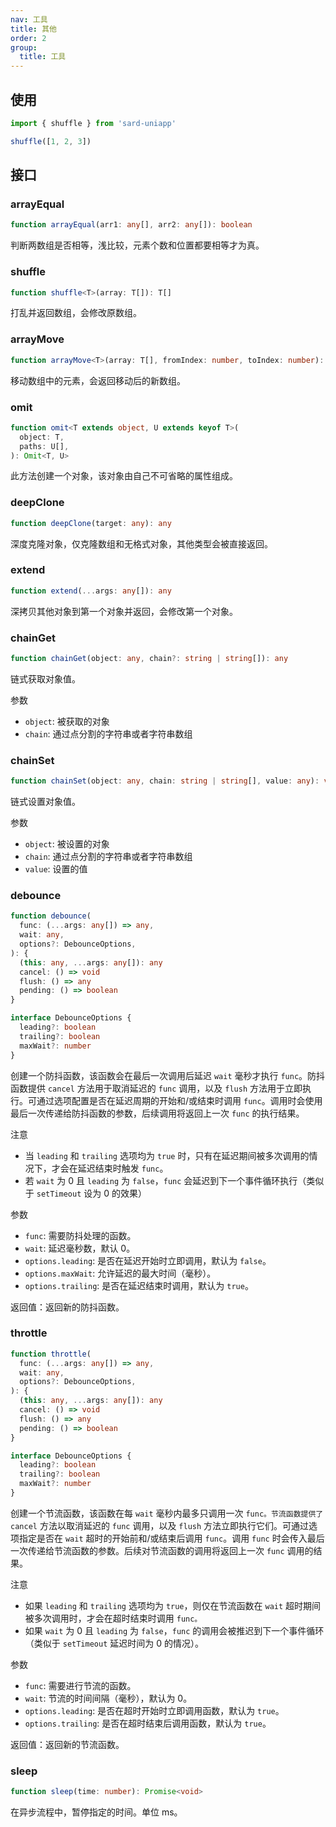```yaml
---
nav: 工具
title: 其他
order: 2
group:
  title: 工具
---
```


## 使用

```ts
import { shuffle } from 'sard-uniapp'

shuffle([1, 2, 3])
```

## 接口

### arrayEqual

```ts
function arrayEqual(arr1: any[], arr2: any[]): boolean
```

判断两数组是否相等，浅比较，元素个数和位置都要相等才为真。

### shuffle

```ts
function shuffle<T>(array: T[]): T[]
```

打乱并返回数组，会修改原数组。

### arrayMove

```ts
function arrayMove<T>(array: T[], fromIndex: number, toIndex: number): T[]
```

移动数组中的元素，会返回移动后的新数组。

### omit

```ts
function omit<T extends object, U extends keyof T>(
  object: T,
  paths: U[],
): Omit<T, U>
```

此方法创建一个对象，该对象由自己不可省略的属性组成。

### deepClone

```ts
function deepClone(target: any): any
```

深度克隆对象，仅克隆数组和无格式对象，其他类型会被直接返回。

### extend

```ts
function extend(...args: any[]): any
```

深拷贝其他对象到第一个对象并返回，会修改第一个对象。

### chainGet

```ts
function chainGet(object: any, chain?: string | string[]): any
```

链式获取对象值。

参数

- `object`: 被获取的对象
- `chain`: 通过点分割的字符串或者字符串数组

### chainSet

```ts
function chainSet(object: any, chain: string | string[], value: any): void
```

链式设置对象值。

参数

- `object`: 被设置的对象
- `chain`: 通过点分割的字符串或者字符串数组
- `value`: 设置的值

### debounce

```ts
function debounce(
  func: (...args: any[]) => any,
  wait: any,
  options?: DebounceOptions,
): {
  (this: any, ...args: any[]): any
  cancel: () => void
  flush: () => any
  pending: () => boolean
}

interface DebounceOptions {
  leading?: boolean
  trailing?: boolean
  maxWait?: number
}
```

创建一个防抖函数，该函数会在最后一次调用后延迟 `wait` 毫秒才执行 `func`。防抖函数提供 `cancel` 方法用于取消延迟的 `func` 调用，以及 `flush` 方法用于立即执行。可通过选项配置是否在延迟周期的开始和/或结束时调用 `func`。调用时会使用最后一次传递给防抖函数的参数，后续调用将返回上一次 `func` 的执行结果。

注意

- 当 `leading` 和 `trailing` 选项均为 `true` 时，只有在延迟期间被多次调用的情况下，才会在延迟结束时触发 `func`。
- 若 `wait` 为 0 且 `leading` 为 `false`，`func` 会延迟到下一个事件循环执行（类似于 `setTimeout` 设为 0 的效果）

参数

- `func`: 需要防抖处理的函数。
- `wait`: 延迟毫秒数，默认 0。
- `options.leading`: 是否在延迟开始时立即调用，默认为 `false`。
- `options.maxWait`: 允许延迟的最大时间（毫秒）。
- `options.trailing`: 是否在延迟结束时调用，默认为 `true`。

返回值：返回新的防抖函数。

### throttle

```ts
function throttle(
  func: (...args: any[]) => any,
  wait: any,
  options?: DebounceOptions,
): {
  (this: any, ...args: any[]): any
  cancel: () => void
  flush: () => any
  pending: () => boolean
}

interface DebounceOptions {
  leading?: boolean
  trailing?: boolean
  maxWait?: number
}
```

创建一个节流函数，该函数在每 `wait` 毫秒内最多只调用一次 `func。节流函数提供了` `cancel` 方法以取消延迟的 `func` 调用，以及 `flush` 方法立即执行它们。可通过选项指定是否在 `wait` 超时的开始前和/或结束后调用 `func`。调用 `func` 时会传入最后一次传递给节流函数的参数。后续对节流函数的调用将返回上一次 `func` 调用的结果。

注意

- 如果 `leading` 和 `trailing` 选项均为 `true`，则仅在节流函数在 `wait` 超时期间被多次调用时，才会在超时结束时调用 `func。`
- 如果 `wait` 为 0 且 `leading` 为 `false`，`func` 的调用会被推迟到下一个事件循环（类似于 `setTimeout` 延迟时间为 0 的情况）。

参数

- `func`: 需要进行节流的函数。
- `wait`: 节流的时间间隔（毫秒），默认为 0。
- `options.leading`: 是否在超时开始时立即调用函数，默认为 `true`。
- `options.trailing`: 是否在超时结束后调用函数，默认为 `true`。

返回值：返回新的节流函数。

### sleep

```ts
function sleep(time: number): Promise<void>
```

在异步流程中，暂停指定的时间。单位 ms。

